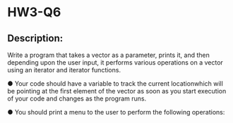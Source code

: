 # HW3-Q6

## Description:

Write a program that takes a vector as a parameter, prints it, and then depending upon the user input, it performs various operations on a vector using an iterator and iterator functions.

● Your code should have a variable to track the ​current location​ which will be pointing at the first element of the vector as soon as you start execution of your code and changes as the program runs.

● You should print a menu to the user to perform the following operations:
